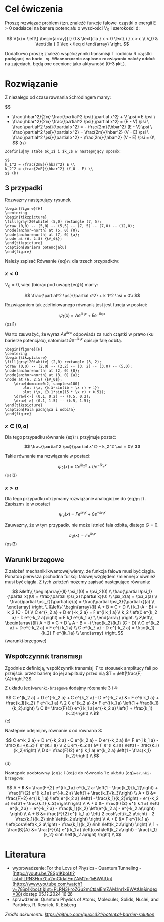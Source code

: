 # Cel ćwiczenia

Proszę rozwiązać problem (tzn. znaleźć funkcje falowe) cząstki o energii E > 0 padającej na barierę potencjału o wysokości $V_0$ i szerokości d:

$$
V(x) = \left\{
\begin{array}{ll}
0 & \text{dla } x < 0 \text{ i } x > d \\
V_0 & \text{dla } 0 \leq x \leq d
\end{array}
\right.
$$

Dodatkowo proszę znaleźć współczynniki transmisji T i odbicia R cząstki padającej na barie-
rę. Własnoręcznie zapisane rozwiązania należy oddać na zajęciach, będą one ocenione jako
aktywność (0-3 pkt.).

# Rozwiązanie

Z niezalego od czasu røwnania Schrödingera mamy:

$$
- \frac{\hbar^2}{2m} \frac{\partial^2 \psi}{\partial x^2} + V \psi = E \psi \\
- \frac{\hbar^2}{2m} \frac{\partial^2 \psi}{\partial x^2} = (E - V) \psi \\
\frac{\partial^2 \psi}{\partial x^2} = - \frac{2m}{\hbar^2} (E - V) \psi \\
\frac{\partial^2 \psi}{\partial x^2} = \frac{2m}{\hbar^2} (V - E) \psi \\
\frac{\partial^2 \psi}{\partial x^2} - \frac{2m}{\hbar^2} (V - E) \psi  = 0\\
$$ (rs)

```{important}
Zdefiniujmy stałe $k_1$ i $k_2$ w następujący sposób:

$$
k_1^2 = \frac{2mE}{\hbar^2} E \\
k_2^2 = \frac{2mE}{\hbar^2} (V_0 - E) \\
$$ (k)
```

## 3 przypadki

Rozważmy następujący rysunek.

```{raw} latex
\begin{figure}[H]
\centering
\begin{tikzpicture}
\fill[gray!20!white] (5,0) rectangle (7, 5);
\draw (0,0) -- (5,0) -- (5,5) -- (7, 5) -- (7,0) -- (12,0);
\node[anchor=north] at (5, 0) {0};
\node[anchor=north] at (7, 0) {a};
\node at (6, 2.5) {$V_0$};
\end{tikzpicture}
\caption{Bariera potencjału}
\end{figure}
```

Należy zapisać Równanie {eq}`rs` dla trzech przypadków:

### $x < 0$

$V_0 = 0$, więc (biorąc pod uwagę {eq}`k`) mamy:

$$
\frac{\partial^2 \psi}{\partial x^2} + k_1^2 \psi  = 0\\
$$

Rozwiązaniem tak zdefiniowanego równania jest  jest funcja w postaci:

$$
\psi_1(x) = A e^{i k_1 x} + B e^{-i k_1 x}
$$ (psi1)

Warto zauważyć, że wyraz $A e^{i k_1 x}$ odpowiada za ruch cząstki w prawo (ku barierze potencjału),
natomiast $B e^{-i k_1 x}$ opisuje falę odbitą.

```{raw} latex
\begin{figure}[H]
\centering
\begin{tikzpicture}
\fill[gray!20!white] (2,0) rectangle (3, 2);
\draw (0,0) -- (2,0) -- (2,2) -- (3, 2) -- (3,0) -- (5,0);
\node[anchor=north] at (2, 0) {0};
\node[anchor=north] at (3, 0) {a};
\node at (6, 2.5) {$V_0$};
    \draw[domain=0:2, samples=100]
        plot (\x, {0.3*sin(10 * \x r) + 1})
        plot (\x, {0.1*sin(15 * \x r) + 0.5});
    \draw[<-] (0.1, 0.2) -- (0.5, 0.2);
    \draw[->] (0.1, 1.5) -- (0.5, 1.5);
\end{tikzpicture}
\caption{Fala padająca i odbita}
\end{figure}
```

### $x \in [0, a]$

Dla tego przypadku równanie {eq}`rs` przyjmuje postać:

$$
\frac{\partial^2 \psi}{\partial x^2} - k_2^2 \psi  = 0\\
$$

Takie równanie ma rozwiązanie w postaci:

$$
\psi_2(x) = C e^{i k_2 x} + D e^{-i k_2 x}
$$ (psi2)

### $x > a$

Dla tego przypadku otrzymamy rozwiązanie analogiczne do {eq}`psi1`.
Zapiszmy je w postaci

$$
\psi_3(x) = F e^{i k_1 x} + G e^{-i k_1 x}
$$

Zauważmy, że w tym przypadku nie może istnieć fala odbita, dlatego $G = 0$.

$$
\psi_3(x) = F e^{i k_1 x} 
$$ (psi3)

## Warunki brzegowe

Z założeń mechaniki kwantowej wiemy, że funkcja falowa musi być ciągła.
Ponatdo pierwsza pochodna funkcji falowej względem zmiennej $x$ również musi być ciągła.
Z tych założeń możemy zapisać następujące równania:

$$
&\left\{
    \begin{array}{ll}
        \psi_1(0) = \psi_2(0) \\
        \frac{\partial \psi_1}{\partial x}(0) = \frac{\partial \psi_2}{\partial x}(0) \\
        \psi_2(a) = \psi_3(a) \\
        \frac{\partial \psi_2}{\partial x}(a) = \frac{\partial \psi_3}{\partial x}(a) \\
    \end{array}
\right. \\
&\left\{
    \begin{array}{ll}
        A + B = C + D \\
        i k_1 (A - B) = k_2 (C - D) \\
        C e^{k_2 a} + D e^{-k_2 a} = F e^{i k_1 a} \\
        k_2 \left(C e^{k_2 a} - D e^{-k_2 a}\right) = E k_1 e^{ik_1 a} \\
    \end{array}
\right. \\
&\left\{
    \begin{array}{ll}
        A + B = C + D \\
        A - B = -i \frac{k_2}{k_1} (C - D) \\
        C e^{k_2 a} + D e^{-k_2 a} = F e^{i k_1 a} \\
        C e^{k_2 a} - D e^{-k_2 a} = \frac{k_1}{k_2} F e^{ik_1 a} \\
    \end{array}
\right.
$$ (warunki-brzegowe)

## Współczynnik transmisji

Zgodnie z definicją, współćzynnik transmisji $T$ to 
stosunek amplitudy fali po przejściu przez barierę do jej amplitudy przed nią $T = \left|\frac{F}{A}\right|^2$.

Z układu {eq}`warunki-brzegowe` dodajmy róœnanie 3 i 4:

$$
C e^{k_2 a} + D e^{-k_2 a} + C e^{k_2 a} - D e^{-k_2 a} &=
F e^{i k_1 a} + \frac{k_1}{k_2} F e^{ik_1 a} \\
2 C e^{k_2 a} &=
F e^{i k_1 a} \left(1 + \frac{k_1}{k_2}\right) \\
C &= \frac{F}{2} e^{i k_1 a} e^{-k_2 a} \left(1 + \frac{k_1}{k_2}\right) \\
$$ (c)

Następnie odejmijmy równanie 4 od równania 3:

$$
C e^{k_2 a} + D e^{-k_2 a} - C e^{k_2 a} + D e^{-k_2 a} &= F e^{i k_1 a} - \frac{k_1}{k_2} F e^{ik_1 a} \\
2 D e^{-k_2 a} &= F e^{i k_1 a} \left(1 - \frac{k_1}{k_2}\right) \\
D &= \frac{F}{2} e^{i k_1 a} e^{k_2 a} \left(1 - \frac{k_1}{k_2}\right) \\
$$ (d)

Następnie podstawmy {eq}`c` i {eq}`d` do równania 1 z układu {eq}`warunki-brzegowe`:

$$
A + B &= \frac{F}{2} e^{i k_1 a} e^{k_2 a} \left(1 - \frac{k_1}{k_2}\right) + \frac{F}{2} e^{i k_1 a} e^{-k_2 a} \left(1 + \frac{k_1}{k_2}\right) \\
A + B &= \frac{F}{2} e^{i k_1 a} \left( e^{k_2 a} \left(1 - \frac{k_1}{k_2}\right) + e^{-k_2 a} \left(1 + \frac{k_1}{k_2}\right)\right) \\
A + B &= \frac{F}{2} e^{i k_1 a} \left( e^{k_2 a} + e^{-k_2 a} - \frac{k_1}{k_2} \left(e^{k_2 a} - e^{-k_2 a}\right) \right) \\
A + B &= \frac{F}{2} e^{i k_1 a} \left( 2 cosh\left(k_2 a\right) - 2 \frac{k_1}{k_2} sinh \left(k_2 a\right) \right) \\
A + B &= F e^{i k_1 a} \left(cosh\left(k_2 a\right) - \frac{k_1}{k_2} sinh \left(k_2 a\right) \right) \\
1 + \frac{B}{A} &= \frac{F}{A} e^{i k_1 a} \left(cosh\left(k_2 a\right) - \frac{k_1}{k_2} sinh \left(k_2 a\right) \right) \\
$$

# Literatura

- wyprowadzenie: For the Love of Physics - Quantum Tunneling - [https://youtu.be/78Sp1KboLtI?list=PLRN3HroZGu2mCtdalEmZAM2nr1xBWAtUn](https://www.youtube.com/watch?v=78Sp1KboLtI&list=PLRN3HroZGu2mCtdalEmZAM2nr1xBWAtUn&index=38) dostęp 05.12.2024 16:26
- sprawdzenie: Quantum Physics of Atoms, Molecules, Solids, Nuclei, and Particles, R. Resnick, R. Eisberg

_Źródło dokumentu: https://github.com/gucio321/potential-barrier-solution_
